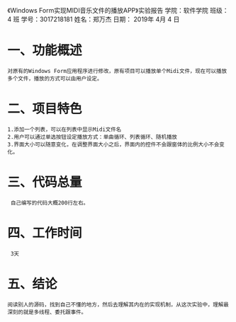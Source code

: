 《Windows Form实现MIDI音乐文件的播放APP》实验报告
    学院：软件学院  班级：4 班    学号：3017218181  姓名：郑万杰
    日期：   2019年  4月 4 日
# 一、功能概述
    对原有的Windows Form应用程序进行修改，原有项目可以播放单个Midi文件，现在可以播放多个文件，播放的方式可以由用户设定。
# 二、项目特色
    1.添加一个列表，可以在列表中显示Midi文件名
    2.用户可以通过单选按钮设定播放方式：单曲循环、列表循环、随机播放
    3.界面大小可以随意变化，在调整界面大小之后，界面内的控件不会跟窗体的比例大小不会变化。
# 三、代码总量
     自己编写的代码大概200行左右。
# 四、工作时间
     3天
# 五、结论
    阅读别人的源码，找到自己不懂的地方，然后去理解其内在的实现机制，从这次实验中，理解最深刻的就是多线程、委托跟事件。
   
   

